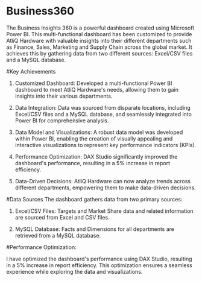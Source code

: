 # Business360

The Business Insights 360 is a powerful dashboard created using Microsoft Power BI. This multi-functional dashboard has been customized to provide AtliQ Hardware with valuable insights into their different departments such as Finance, Sales, Marketing and Supply Chain across the global market. It achieves this by gathering data from two different sources: Excel/CSV files and a MySQL database.

#Key Achievements

1. Customized Dashboard: Developed a multi-functional Power BI dashboard to meet AtliQ Hardware's needs, allowing them to gain insights into their various departments.

2. Data Integration: Data was sourced from disparate locations, including Excel/CSV files and a MySQL database, and seamlessly integrated into Power BI for comprehensive analysis.

3. Data Model and Visualizations: A robust data model was developed within Power BI, enabling the creation of visually appealing and interactive visualizations to represent key performance indicators (KPIs).

4. Performance Optimization: DAX Studio significantly improved the dashboard's performance, resulting in a 5% increase in report efficiency.

5. Data-Driven Decisions: AtliQ Hardware can now analyze trends across different departments, empowering them to make data-driven decisions.

#Data Sources
The dashboard gathers data from two primary sources:

1. Excel/CSV Files: Targets and Market Share data and related information are sourced from Excel and CSV files.

2. MySQL Database: Facts and Dimensions for all departments are retrieved from a MySQL database.

#Performance Optimization:

I have optimized the dashboard's performance using DAX Studio, resulting in a 5% increase in report efficiency. This optimization ensures a seamless experience while exploring the data and visualizations.
